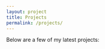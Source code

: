 ```yaml
---
layout: project
title: Projects
permalink: /projects/
---
```


Below are a few of my latest projects:
